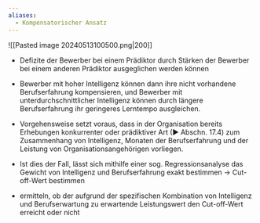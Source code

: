 ```yaml
---
aliases:
  - Kompensatorischer Ansatz
---
```

![[Pasted image 20240513100500.png|200]]

- Defizite der Bewerber bei einem Prädiktor durch Stärken der Bewerber bei einem anderen Prädiktor ausgeglichen werden können
- Bewerber mit hoher Intelligenz können dann ihre nicht vorhandene Berufserfahrung kompensieren, und Bewerber mit unterdurchschnittlicher Intelligenz können durch längere Berufserfahrung ihr geringeres Lerntempo ausgleichen.
- Vorgehensweise setzt voraus, dass in der Organisation bereits Erhebungen konkurrenter oder prädiktiver Art (▶ Abschn. 17.4) zum Zusammenhang von Intelligenz, Monaten der Berufserfahrung und der Leistung von Organisationsangehörigen vorliegen.

- Ist dies der Fall, lässt sich mithilfe einer sog. Regressionsanalyse das Gewicht von Intelligenz und Berufserfahrung exakt bestimmen -> Cut-off-Wert bestimmen
- ermitteln, ob der aufgrund der spezifischen Kombination von Intelligenz und Berufserwartung zu erwartende Leistungswert den Cut-off-Wert erreicht oder nicht